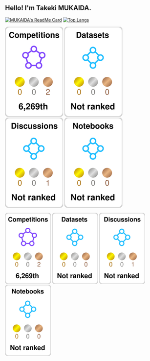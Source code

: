 <!--
**TakekiMukaida/TakekiMukaida** is a ✨ _special_ ✨ repository because its `README.md` (this file) appears on your GitHub profile.

Here are some ideas to get you started:

- 🔭 I’m currently working on ...
- 🌱 I’m currently learning ...<!--
![welcome](https://place-hold.it/200x100/111/17d339/fff.png&text=Welcome!&bold&italic&fontsize=20)
-->

<!--
![welcome](https://place-hold.it/200x100/111/17d339/fff.png&text=Welcome!&bold&italic&fontsize=20)
-->

## Hello!  I'm Takeki MUKAIDA.
[![MUKAIDA's ReadMe Card](https://github-readme-stats.vercel.app/api?username=TakekiMukaida&custom_title=MUKAIDA%27s%20GitHub%20Stats&show_icons=true&theme=default)](https://github.com/anuraghazra/github-readme-stats) [![Top Langs](https://github-readme-stats.vercel.app/api/top-langs/?username=TakekiMukaida&langs_count=12&layout=compact&theme=default)](https://github.com/anuraghazra/github-readme-stats)


![](./kaggle-plates/Competitions/white.svg)
![](./kaggle-plates/Datasets/white.svg)
![](./kaggle-plates/Discussions/white.svg)
![](./kaggle-plates/Notebooks/white.svg)

<img src="./kaggle-plates/Competitions/white.svg" width="150" style="display: inline-block;"> <img src="./kaggle-plates/Datasets/white.svg" width="150" style="display: inline-block;">
<img src="./kaggle-plates/Discussions/white.svg" width="150" style="display: inline-block;">
<img src="./kaggle-plates/Notebooks/white.svg" width="150" style="display: inline-block;">
